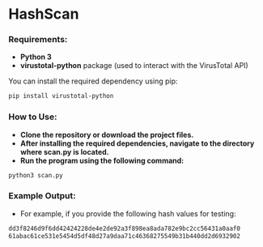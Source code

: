 # HashScan

### Requirements:
- **Python 3**
- **virustotal-python** package (used to interact with the VirusTotal API)

You can install the required dependency using pip:

```bash
pip install virustotal-python
```
### How to Use:
- **Clone the repository or download the project files.**
- **After installing the required dependencies, navigate to the directory where scan.py is located.**
- **Run the program using the following command:**
```bash
python3 scan.py
```
### Example Output:
- For example, if you provide the following hash values for testing:
```bash
dd3f8246d9f6dd42424228de4e2de92a3f898ea8ada782e9bc2cc56431a0aaf0
61abac61ce531e5454d5df48d27a9daa71c46368275549b31b440dd2d6932902
```

